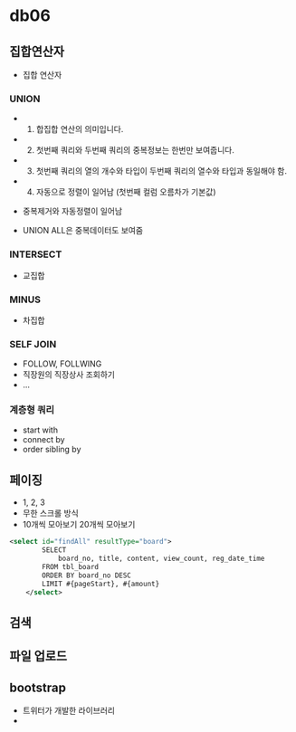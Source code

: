 # db06

## 집합연산자
- 집합 연산자
### UNION
- 1. 합집합 연산의 의미입니다.
- 2. 첫번째 쿼리와 두번째 쿼리의 중복정보는 한번만 보여줍니다.
- 3. 첫번째 쿼리의 열의 개수와 타입이 두번째 쿼리의 열수와 타입과 동일해야 함.
- 4. 자동으로 정렬이 일어남 (첫번째 컬럼 오름차가 기본값)

- 중복제거와 자동정렬이 일어남


- UNION ALL은 중복데이터도 보여줌


### INTERSECT
- 교집합

### MINUS
- 차집합

### SELF JOIN
- FOLLOW, FOLLWING
- 직장원의 직장상사 조회하기
- ...

### 계층형 쿼리
- start with
- connect by
- order sibling by


## 페이징
- 1, 2, 3
- 무한 스크롤 방식
- 10개씩 모아보기 20개씩 모아보기
```xml
<select id="findAll" resultType="board">
        SELECT
            board_no, title, content, view_count, reg_date_time
        FROM tbl_board
        ORDER BY board_no DESC
        LIMIT #{pageStart}, #{amount}
    </select>
```
## 검색

## 파일 업로드



## bootstrap
- 트위터가 개발한 라이브러리
- 